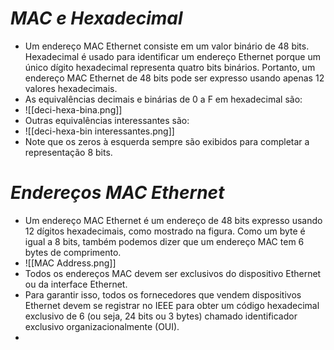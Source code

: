 
# *MAC e Hexadecimal*

- Um endereço MAC Ethernet consiste em um valor binário de 48 bits. Hexadecimal é usado para identificar um endereço Ethernet porque um único dígito hexadecimal representa quatro bits binários. Portanto, um endereço MAC Ethernet de 48 bits pode ser expresso usando apenas 12 valores hexadecimais.
- As equivalências decimais e binárias de 0 a F em hexadecimal são:
- ![[deci-hexa-bina.png]]
- Outras equivalências interessantes são:
- ![[deci-hexa-bin interessantes.png]]
- Note que os zeros à esquerda sempre são exibidos para completar a representação 8 bits. 

# *Endereços MAC Ethernet*

- Um endereço MAC Ethernet é um endereço de 48 bits expresso usando 12 dígitos hexadecimais, como mostrado na figura. Como um byte é igual a 8 bits, também podemos dizer que um endereço MAC tem 6 bytes de comprimento.
- ![[MAC Address.png]]
- Todos os endereços MAC devem ser exclusivos do dispositivo Ethernet ou da interface Ethernet. 
- Para garantir isso, todos os fornecedores que vendem dispositivos Ethernet devem se registrar no IEEE para obter um código hexadecimal exclusivo de 6 (ou seja, 24 bits ou 3 bytes) chamado identificador exclusivo organizacionalmente (OUI).
- 